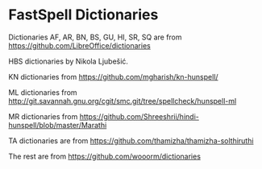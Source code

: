 # FastSpell Dictionaries

Dictionaries AF, AR, BN, BS, GU, HI, SR, SQ are from https://github.com/LibreOffice/dictionaries

HBS dictionaries by Nikola Ljubešić.

KN dictionaries from https://github.com/mgharish/kn-hunspell/

ML dictionaries from http://git.savannah.gnu.org/cgit/smc.git/tree/spellcheck/hunspell-ml

MR dictionaries from https://github.com/Shreeshrii/hindi-hunspell/blob/master/Marathi

TA dictionaries are from https://github.com/thamizha/thamizha-solthiruthi

The rest are from https://github.com/wooorm/dictionaries

